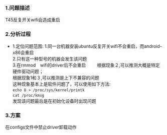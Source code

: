 ### 1.问题描述
T45反复开关wifi会造成重启
### 2.分析过程
- 1.定位问题范围:
1.同一台机器安装ubuntu反复开关wifi不会重启，而android-x86会重启  
2.只有这一种型号的机器会发生该问题  
3.在rmmod　wifi的driver后不会重启  　　
根据现象２,可以推测大概是特定硬件驱动问题；  
根据现象1和３,可以推测是上下不兼容的问题  
这种现象基本上是软件问题了，可以使用如下方法:  
`echo 8 > /proc/sys/kernel/printk `  
`cat /proc/kmsg`  
发现该问题最后是在初始化设备时出现问题　　
### 3.方案
在configs文件中禁止driver卸载动作
